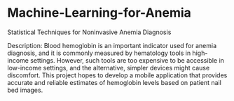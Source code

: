 # Machine-Learning-for-Anemia

Statistical Techniques for Noninvasive Anemia Diagnosis

Description: Blood hemoglobin is an important indicator used for anemia diagnosis, and it is commonly measured by hematology tools in high-income settings. However, such tools are too expensive to be accessible in low-income settings, and the alternative, simpler devices might cause discomfort. This project hopes to develop a mobile application that provides accurate and reliable estimates of hemoglobin levels based on patient nail bed images.
